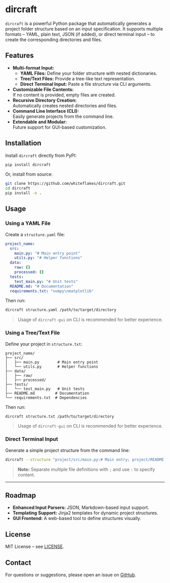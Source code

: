# dircraft

`dircraft` is a powerful Python package that automatically generates a project folder structure based on an input specification. It supports multiple formats – YAML, plain text, JSON (if added), or direct terminal input – to create the corresponding directories and files.

## Features

- **Multi-format Input:**
  - **YAML Files:** Define your folder structure with nested dictionaries.
  - **Tree/Text Files:** Provide a tree-like text representation.
  - **Direct Terminal Input:** Paste a file structure via CLI arguments.
- **Customizable File Contents:**  
  If no content is provided, empty files are created.
- **Recursive Directory Creation:**  
  Automatically creates nested directories and files.
- **Command Line Interface (CLI):**  
  Easily generate projects from the command line.
- **Extendable and Modular:**  
  Future support for GUI-based customization.

## Installation

Install `dircraft` directly from PyPI:

```bash
pip install dircraft
```

Or, install from source:

```bash
git clone https://github.com/whiteflakes/dircraft.git
cd dircraft
pip install -e .
```

## Usage

### **Using a YAML File**
Create a `structure.yaml` file:

```yaml
project_name:
  src:
    main.py: "# Main entry point"
    utils.py: "# Helper functions"
  data:
    raw: {}
    processed: {}
  tests:
    test_main.py: "# Unit tests"
  README.md: "# Documentation"
  requirements.txt: "numpy\nmatplotlib"
```

Then run:

```bash
dircraft structure.yaml /path/to/target/directory
```
> Usage of ```dircraft-gui``` on CLI is recommended for better experience.

### **Using a Tree/Text File**
Define your project in `structure.txt`:

```
project_name/
├── src/
│   ├── main.py        # Main entry point
│   └── utils.py       # Helper functions
├── data/
│   ├── raw/
│   ├── processed/
├── tests/
│   └── test_main.py   # Unit tests
├── README.md         # Documentation
└── requirements.txt  # Dependencies
```

Then run:

```bash
dircraft structure.txt /path/to/target/directory
```
> Usage of ```dircraft-gui``` on CLI is recommended for better experience.

### **Direct Terminal Input**
Generate a simple project structure from the command line:

```bash
dircraft --structure "project/src/main.py:# Main entry; project/README.md:# Docs" /target/directory
```

> **Note:** Separate multiple file definitions with `;` and use `:` to specify content.


---

## **Roadmap**
- **Enhanced Input Parsers:** JSON, Markdown-based input support.
- **Templating Support:** Jinja2 templates for dynamic project structures.
- **GUI Frontend:** A web-based tool to define structures visually.

## **License**
MIT License – see [LICENSE](LICENSE).

## **Contact**
For questions or suggestions, please open an issue on [GitHub](https://github.com/yourusername/dircraft).

